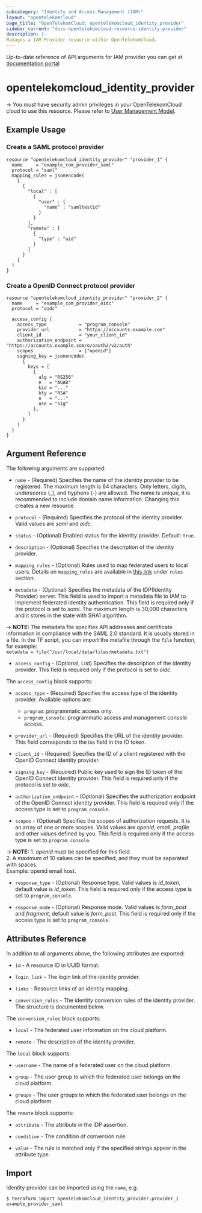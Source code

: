 ```yaml
---
subcategory: "Identity and Access Management (IAM)"
layout: "opentelekomcloud"
page_title: "OpenTelekomCloud: opentelekomcloud_identity_provider"
sidebar_current: "docs-opentelekomcloud-resource-identity-provider"
description: |-
Manages a IAM Provider resource within OpenTelekomCloud.
---
```


Up-to-date reference of API arguments for IAM provider you can get at
[documentation portal](https://docs.otc.t-systems.com/identity-access-management/api-ref/apis/federated_identity_authentication_management/identity_provider)

# opentelekomcloud_identity_provider

-> You _must_ have security admin privileges in your OpenTelekomCloud
cloud to use this resource. Please refer to [User Management Model](https://docs.otc.t-systems.com/en-us/usermanual/iam/iam_01_0034.html).


## Example Usage

### Create a SAML protocol provider

```hcl
resource "opentelekomcloud_identity_provider" "provider_1" {
  name     = "example_com_provider_saml"
  protocol = "saml"
  mapping_rules = jsonencode(
    [
      {
        "local" : [
          {
            "user" : {
              "name" : "samltestid"
            }
          }
        ],
        "remote" : [
          {
            "type" : "uid"
          }
        ]
      }
    ]
  )
}
```

### Create a OpenID Connect protocol provider

```hcl
resource "opentelekomcloud_identity_provider" "provider_2" {
  name     = "example_com_provider_oidc"
  protocol = "oidc"

  access_config {
    access_type            = "program_console"
    provider_url           = "https://accounts.example.com"
    client_id              = "your_client_id"
    authorization_endpoint = "https://accounts.example.com/o/oauth2/v2/auth"
    scopes                 = ["openid"]
    signing_key = jsonencode(
      {
        keys = [
          {
            alg = "RS256"
            e   = "AQAB"
            kid = "..."
            kty = "RSA"
            n   = "..."
            use = "sig"
          },
        ]
      }
    )
  }
}
```

## Argument Reference

The following arguments are supported:

* `name` - (Required) Specifies the name of the identity provider to be registered.
  The maximum length is 64 characters. Only letters, digits, underscores (_), and hyphens (-) are allowed.
  The name is unique, it is recommended to include domain name information.
  Changing this creates a new resource.

* `protocol` - (Required) Specifies the protocol of the identity provider.
  Valid values are *saml* and *oidc*.

* `status` - (Optional) Enabled status for the identity provider. Default: `true`.

* `description` - (Optional) Specifies the description of the identity provider.

* `mapping_rules` - (Optional) Rules used to map federated users to local users.
  Details on `mapping_rules` are available in [this link](https://docs.otc.t-systems.com/identity-access-management/api-ref/apis/federated_identity_authentication_management/mapping/creating_a_mapping.html#en-us-topic-0057845590) under `rules` section.

* `metadata` - (Optional) Specifies the metadata of the IDP(Identity Provider) server.
  This field is used to import a metadata file to IAM to implement federated identity authentication.
  This field is required only if the protocol is set to *saml*.
  The maximum length is 30,000 characters and it stores in the state with SHA1 algorithm.

-> **NOTE:**
The metadata file specifies API addresses and certificate information in compliance with the SAML 2.0 standard.
It is usually stored in a file. In the TF script, you can import the metafile through the `file` function,
for example:
<br/>`metadata = file("/usr/local/data/files/metadata.txt")`

* `access_config` - (Optional, List) Specifies the description of the identity provider.
  This field is required only if the protocol is set to *oidc*.

The `access_config` block supports:

* `access_type` - (Required) Specifies the access type of the identity provider.
  Available options are:
    + `program`: programmatic access only.
    + `program_console`: programmatic access and management console access.

* `provider_url` - (Required) Specifies the URL of the identity provider.
  This field corresponds to the iss field in the ID token.

* `client_id` - (Required) Specifies the ID of a client registered with the OpenID Connect identity provider.

* `signing_key` - (Required) Public key used to sign the ID token of the OpenID Connect identity provider.
  This field is required only if the protocol is set to *oidc*.

* `authorization_endpoint` - (Optional) Specifies the authorization endpoint of the OpenID Connect identity
  provider. This field is required only if the access type is set to `program_console`.

* `scopes` - (Optional) Specifies the scopes of authorization requests. It is an array of one or more scopes.
  Valid values are *openid*, *email*, *profile* and other values defined by you.
  This field is required only if the access type is set to `program_console`.

-> **NOTE:** 1. *openid* must be specified for this field.
<br/>2. A maximum of 10 values can be specified, and they must be separated with spaces.
<br/>Example: openid email host.

* `response_type` - (Optional) Response type. Valid values is *id_token*, default value is *id_token*.
  This field is required only if the access type is set to `program_console`.

* `response_mode` - (Optional) Response mode.
  Valid values is *form_post* and *fragment*, default value is *form_post*.
  This field is required only if the access type is set to `program_console`.

## Attributes Reference

In addition to all arguments above, the following attributes are exported:

* `id` - A resource ID in UUID format.

* `login_link` - The login link of the identity provider.

* `links` - Resource links of an identity mapping.

* `conversion_rules` - The identity conversion rules of the identity provider.
  The structure is documented below.

The `conversion_rules` block supports:

* `local` - The federated user information on the cloud platform.

* `remote` - The description of the identity provider.

The `local` block supports:

* `username` - The name of a federated user on the cloud platform.

* `group` - The user group to which the federated user belongs on the cloud platform.

* `groups` - The user groups to which the federated user belongs on the cloud platform.

The `remote` block supports:

* `attribute` - The attribute in the IDP assertion.

* `condition` - The condition of conversion rule.

* `value` - The rule is matched only if the specified strings appear in the attribute type.

## Import

Identity provider can be imported using the `name`, e.g.

```
$ terraform import opentelekomcloud_identity_provider.provider_1 example_provider_saml
```

